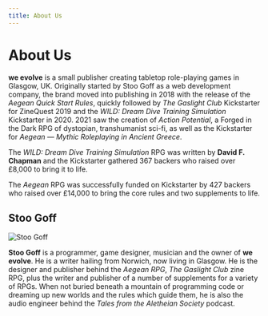 ```yaml
---
title: About Us
---
```


# About Us

**we evolve** is a small publisher creating tabletop role-playing games in Glasgow, UK. Originally started by Stoo Goff as a web development company, the brand moved into publishing in 2018 with the release of the *Aegean Quick Start Rules*, quickly followed by *The Gaslight Club* Kickstarter for ZineQuest 2019 and the *WILD: Dream Dive Training Simulation* Kickstarter in 2020. 2021 saw the creation of *Action Potential*, a Forged in the Dark RPG of dystopian, transhumanist sci-fi, as well as the Kickstarter for *Aegean — Mythic Roleplaying in Ancient Greece*.

The *WILD: Dream Dive Training Simulation* RPG was written by **David F. Chapman** and the Kickstarter gathered 367 backers who raised over £8,000 to bring it to life.

The *Aegean* RPG was successfully funded on Kickstarter by 427 backers who raised over £14,000 to bring the core rules and two supplements to life.

## Stoo Goff

![Stoo Goff](/img/stoo-goff.jpg)

**Stoo Goff** is a programmer, game designer, musician and the owner of **we evolve**. He is a writer hailing from Norwich, now living in Glasgow. He is the designer and publisher behind the *Aegean RPG*, *The Gaslight Club* zine RPG, plus the writer and publisher of a number of supplements for a variety of RPGs. When not buried beneath a mountain of programming code or dreaming up new worlds and the rules which guide them, he is also the audio engineer behind the *Tales from the Aletheian Society* podcast.

